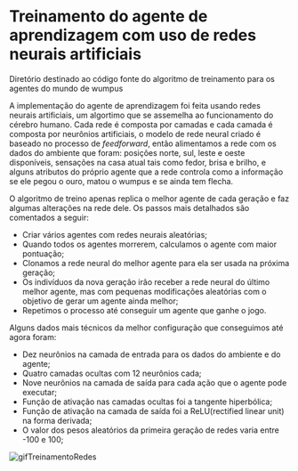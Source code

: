 # Treinamento do agente de aprendizagem com uso de redes neurais artificiais

Diretório destinado ao código fonte do algoritmo de treinamento para os agentes do mundo de wumpus

A implementação do agente de aprendizagem foi feita usando redes neurais artificiais, um algortimo que se assemelha ao funcionamento do cérebro humano. Cada rede é composta por camadas 
e cada camada é composta por neurônios artificiais, o modelo de rede neural criado é baseado no processo de *feedforward*, então alimentamos a rede com os dados do ambiente que foram: 
posições norte, sul, leste e oeste disponíveis, sensações na casa atual tais como fedor, brisa e brilho, e alguns atributos do próprio agente que a rede controla como a informação se ele 
pegou o ouro, matou o wumpus e se ainda tem flecha.

O algoritmo de treino apenas replica o melhor agente de cada geração e faz algumas alterações na rede dele. Os passos mais detalhados são comentados a seguir:

- Criar vários agentes com redes neurais aleatórias;
- Quando todos os agentes morrerem, calculamos o agente com maior pontuação;
- Clonamos a rede neural do melhor agente para ela ser usada na próxima geração;
- Os indivíduos da nova geração irão receber a rede neural do último melhor agente, mas com pequenas modificações aleatórias com o objetivo de gerar um agente ainda melhor;
- Repetimos o processo até conseguir um agente que ganhe o jogo.

Alguns dados mais técnicos da melhor configuração que conseguimos até agora foram:
- Dez neurônios na camada de entrada para os dados do ambiente e do agente;
- Quatro camadas ocultas com 12 neurônios cada;
- Nove neurônios na camada de saída para cada ação que o agente pode executar;
- Função de ativação nas camadas ocultas foi a tangente hiperbólica;
- Função de ativação na camada de saída foi a ReLU(rectified linear unit) na forma derivada;
- O valor dos pesos aleatórios da primeira geração de redes varia entre -100 e 100;

![gifTreinamentoRedes](https://github.com/thag0/Projeto-Wumpus-Inteligencia-Computacional/assets/91092364/2d6cc61d-72aa-43d0-8642-588230ce6e2c)

